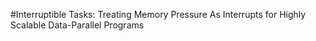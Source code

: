 #Interruptible Tasks: Treating Memory Pressure As Interrupts for Highly Scalable Data-Parallel Programs
